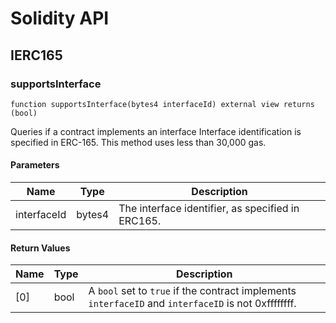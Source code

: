 # Solidity API

## IERC165

### supportsInterface

```solidity
function supportsInterface(bytes4 interfaceId) external view returns (bool)
```

Queries if a contract implements an interface
Interface identification is specified in ERC-165. This method uses less than 30,000 gas.

#### Parameters

| Name | Type | Description |
| ---- | ---- | ----------- |
| interfaceId | bytes4 | The interface identifier, as specified in ERC165. |

#### Return Values

| Name | Type | Description |
| ---- | ---- | ----------- |
| [0] | bool | A `bool` set to `true` if the contract implements `interfaceID` and `interfaceID` is not 0xffffffff. |

